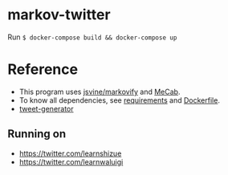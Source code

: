 # markov-twitter

Run `$ docker-compose build && docker-compose up`

# Reference
- This program uses [jsvine/markovify](https://github.com/jsvine/markovify) and [MeCab](https://taku910.github.io/mecab/).  
- To know all dependencies, see [requirements](requirements.txt) and [Dockerfile](Dockerfile).
- [tweet-generator](https://github.com/cordx56/tweet-generator)

## Running on
- https://twitter.com/learnshizue
- https://twitter.com/learnwaluigi
